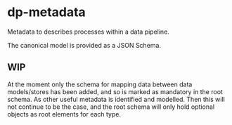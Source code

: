 # dp-metadata

Metadata to describes processes within a data pipeline.

The canonical model is provided as a JSON Schema.

## WIP

At the moment only the schema for mapping data between data models/stores has been added, and so is marked as mandatory in the root schema. As other useful metadata is identified and modelled. Then this will not continue to be the case, and the root schema will only hold optional objects as root elements for each type.
